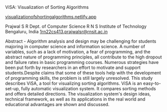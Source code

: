 ViSA: Visualization of Sorting Algorithms

[visualizationofshortingalgorithms.netlify.app](https://visualizationofshortingalgorithms.netlify.app)

Prajwal S R
Dept. of Computer Science R N S Institute of Technology
Bengaluru, India
1rn22cs413.prajwalsr@rnsit.ac.in 


Abstract - Algorithm analysis and design may be challenging for students majoring in computer science and information science. A number of variables, such as a lack of motivation, a fear of programming, and the abstract nature of programming principles, all contribute to the high dropout and failure rates in basic programming courses. Numerous strategies have been put forth by researchers in an effort to motivate and support students.Despite claims that some of these tools help with the development of programming skills, the problem is still largely unresolved. This study describes ViSA, a tool for visualizing sorting algorithms. ViSA is an easy-to-set-up, fully automatic visualization system. It compares sorting methods and offers detailed directions. The visualization system's design ideas, technical framework, as well as its applications in the real world and educational advantages are shown and discussed.

